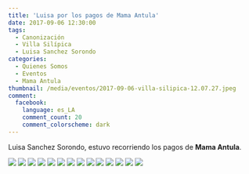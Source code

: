 ```yaml
---
title: 'Luisa por los pagos de Mama Antula'
date: 2017-09-06 12:30:00
tags:
  - Canonización
  - Villa Silípica
  - Luisa Sanchez Sorondo
categories:
  - Quienes Somos
  - Eventos
  - Mama Antula
thumbnail: /media/eventos/2017-09-06-villa-silipica-12.07.27.jpeg
comment:
  facebook:
    language: es_LA
    comment_count: 20
    comment_colorscheme: dark  
---
```

Luisa Sanchez Sorondo, estuvo recorriendo los pagos de **Mama Antula**. 
<!-- more -->
![](/media/eventos/2017-09-06-villa-silipica-12.07.17.jpeg)
![](/media/eventos/2017-09-06-villa-silipica-12.07.20.jpeg)
![](/media/eventos/2017-09-06-villa-silipica-12.07.22.jpeg)
![](/media/eventos/2017-09-06-villa-silipica-12.07.23.jpeg)
![](/media/eventos/2017-09-06-villa-silipica-12.07.25.jpeg)
![](/media/eventos/2017-09-06-villa-silipica-12.07.27.jpeg)
![](/media/eventos/2017-09-06-villa-silipica-12.07.29.jpeg)
![](/media/eventos/2017-09-06-villa-silipica-12.07.30.jpeg)
![](/media/eventos/2017-09-06-villa-silipica-12.07.31.jpeg)
![](/media/eventos/2017-09-06-villa-silipica-12.07.32.jpeg)
![](/media/eventos/2017-09-06-villa-silipica-12.07.34.jpeg)
![](/media/eventos/2017-09-06-villa-silipica-12.07.36.jpeg)
![](/media/eventos/2017-09-06-villa-silipica-12.07.37.jpeg)
![](/media/eventos/2017-09-06-villa-silipica-12.07.38.jpeg)